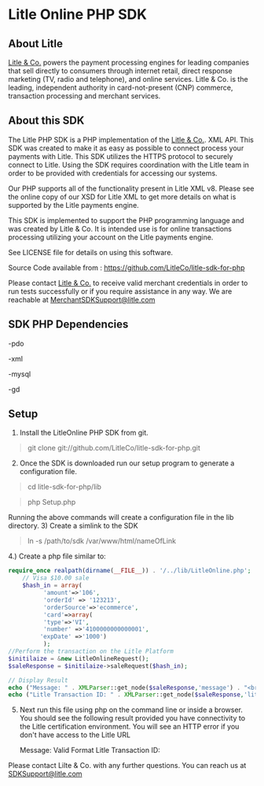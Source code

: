 Litle Online PHP SDK
=====================

About Litle
------------
[Litle &amp; Co.](http://www.litle.com) powers the payment processing engines for leading companies that sell directly to consumers through  internet retail, direct response marketing (TV, radio and telephone), and online services. Litle & Co. is the leading, independent authority in card-not-present (CNP) commerce, transaction processing and merchant services.


About this SDK
--------------
The Litle PHP SDK is a PHP implementation of the [Litle &amp; Co.](http://www.litle.com). XML API. This SDK was created to make it as easy as possible to connect process your payments with Litle.  This SDK utilizes  the HTTPS protocol to securely connect to Litle.  Using the SDK requires coordination with the Litle team in order to be provided with credentials for accessing our systems.

Our PHP supports all of the functionality present in Litle XML v8. Please see the online copy of our XSD for Litle XML to get more details on what is supported by the Litle payments engine.

This SDK is implemented to support the PHP programming language and was created by Litle & Co. It is intended use is for online transactions processing utilizing your account on the Litle payments engine.

See LICENSE file for details on using this software.

Source Code available from : https://github.com/LitleCo/litle-sdk-for-php

Please contact [Litle &amp; Co.](http://www.litle.com) to receive valid merchant credentials in order to run tests successfully or if you require assistance in any way.  We are reachable at MerchantSDKSupport@litle.com

SDK PHP Dependencies
--------------
-pdo

-xml

-mysql

-gd

Setup
-----

1) Install the LitleOnline PHP SDK from git. 

>git clone git://github.com/LitleCo/litle-sdk-for-php.git


2) Once the SDK is downloaded run our setup program to generate a configuration file.

> cd litle-sdk-for-php/lib

> php Setup.php

Running the above commands will create a configuration file in the lib directory. 
3) Create a simlink to the SDK

>ln -s /path/to/sdk /var/www/html/nameOfLink


4.) Create a php file similar to:  

```php
require_once realpath(dirname(__FILE__)) . '/../lib/LitleOnline.php';  
    // Visa $10.00 sale
    $hash_in = array(
	      'amount'=>'106',
	      'orderId' => '123213',
	      'orderSource'=>'ecommerce',
	      'card'=>array(
	      'type'=>'VI',
	      'number' =>'4100000000000001',
	     'expDate' =>'1000')
	      );
//Perform the transaction on the Litle Platform
$initilaize = &new LitleOnlineRequest();
$saleResponse = $initilaize->saleRequest($hash_in);

// Display Result 
echo ("Message: " . XMLParser::get_node($saleResponse,'message') . "<br>");
echo ("Litle Transaction ID: " . XMLParser::get_node($saleResponse,'litleTxnId'));
```
5) Next run this file using php on the command line or inside a browser. You should see the following result provided you have connectivity to the Litle certification environment.  You will see an HTTP error if you don't have access to the Litle URL

    Message: Valid Format
    Litle Transaction ID: <your-numeric-litle-txn-id>


Please contact Lilte & Co. with any further questions.   You can reach us at SDKSupport@litle.com

